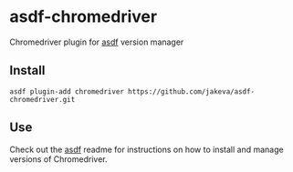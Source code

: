 # asdf-chromedriver

Chromedriver plugin for [asdf](https://github.com/asdf-vm/asdf) version manager

## Install

```
asdf plugin-add chromedriver https://github.com/jakeva/asdf-chromedriver.git
```

## Use

Check out the [asdf](https://github.com/asdf-vm/asdf) readme for instructions on how to install and manage versions of Chromedriver.
